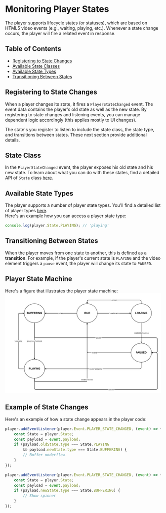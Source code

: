 
# Monitoring Player States  

The player supports lifecycle states (or statuses), which are based on HTML5 video events (e.g., waiting, playing, etc.). Whenever a state change occurs, the player will fire a related event in response.

## Table of Contents
  - [Registering to State Changes](#registering-to-state-changed)
  - [Available State Classes](#state-class)
  - [Available State Types](#state-types)
  - [Transitioning Between States](#transitions-between-states)

## Registering to State Changes  

When a player changes its state, it fires a `PlayerStateChanged` event. The event data contains the player's old state as well as the new state. By registering to state changes and listening events, you can manage dependent logic accordingly (this applies mostly to UI changes).

The state's you register to listen to include the state class, the state type, and transitions between states. These next section provide additional details.

## State Class  
In the `PlayerStateChanged` event, the player exposes his old state and his new state.
To learn about what you can do with these states, find a detailed API of `State` class [here]().

## Available State Types  

The player supports a number of player state types. You'll find a detailed list of player types [here]().
<br>Here's an example how you can access a player state type:
```js
console.log(player.State.PLAYING); // 'playing'
```
## Transitioning Between States  

When the player moves from one state to another, this is defined as a **transition**. For example, if the player's current state is `PLAYING` and the video element triggers a `pause` event, the player will change its state to `PAUSED`.


## Player State Machine  

Here's a figure that illustrates the player state machine:
![player-state-machine](./images/player-state-machine.jpg)



## Example of State Changes  

Here's an example of how a state change appears in the player code:

```js
player.addEventListener(player.Event.PLAYER_STATE_CHANGED, (event) => {
    const State = player.State;
    const payload = event.payload;
    if (payload.oldState.type === State.PLAYING
        && payload.newState.type === State.BUFFERING) {
        // Buffer underflow
    }
});
```

```js
player.addEventListener(player.Event.PLAYER_STATE_CHANGED, (event) => {
    const State = player.State;
    const payload = event.payload;
    if (payload.newState.type === State.BUFFERING) {
        // Show spinner
    }
});
```
